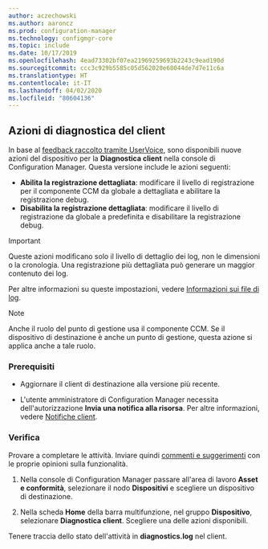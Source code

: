 ```yaml
---
author: aczechowski
ms.author: aaroncz
ms.prod: configuration-manager
ms.technology: configmgr-core
ms.topic: include
ms.date: 10/17/2019
ms.openlocfilehash: 4ead73302bf07ea21969259693b2243c9ead190d
ms.sourcegitcommit: ccc3c929b5585c05d562020e68044de7d7e11c6a
ms.translationtype: HT
ms.contentlocale: it-IT
ms.lasthandoff: 04/02/2020
ms.locfileid: "80604136"
---
```

## <a name="client-diagnostic-actions"></a><a name="bkmk_diag"></a> Azioni di diagnostica del client

<!--4433455-->

In base al [feedback raccolto tramite UserVoice](https://configurationmanager.uservoice.com/forums/300492-ideas/suggestions/33690070-enable-disable-verbose-or-debug-logging-from-built), sono disponibili nuove azioni del dispositivo per la **Diagnostica client** nella console di Configuration Manager. Questa versione include le azioni seguenti:

- **Abilita la registrazione dettagliata**: modificare il livello di registrazione per il componente CCM da globale a dettagliata e abilitare la registrazione debug.
- **Disabilita la registrazione dettagliata**: modificare il livello di registrazione da globale a predefinita e disabilitare la registrazione debug.

> [!IMPORTANT]
> Queste azioni modificano solo il livello di dettaglio dei log, non le dimensioni o la cronologia. Una registrazione più dettagliata può generare un maggior contenuto dei log.

Per altre informazioni su queste impostazioni, vedere [Informazioni sui file di log](/sccm/core/plan-design/hierarchy/about-log-files#bkmk_reg-client).

> [!NOTE]
> Anche il ruolo del punto di gestione usa il componente CCM. Se il dispositivo di destinazione è anche un punto di gestione, questa azione si applica anche a tale ruolo.

### <a name="prerequisites"></a>Prerequisiti

- Aggiornare il client di destinazione alla versione più recente.

- L'utente amministratore di Configuration Manager necessita dell'autorizzazione **Invia una notifica alla risorsa**. Per altre informazioni, vedere [Notifiche client](/sccm/core/clients/manage/client-notification#client-notification).

### <a name="try-it-out"></a>Verifica

Provare a completare le attività. Inviare quindi [commenti e suggerimenti](/sccm/core/understand/find-help#product-feedback) con le proprie opinioni sulla funzionalità.

1. Nella console di Configuration Manager passare all'area di lavoro **Asset e conformità**, selezionare il nodo **Dispositivi** e scegliere un dispositivo di destinazione.

1. Nella scheda **Home** della barra multifunzione, nel gruppo **Dispositivo**, selezionare **Diagnostica client**. Scegliere una delle azioni disponibili.

Tenere traccia dello stato dell'attività in **diagnostics.log** nel client.
